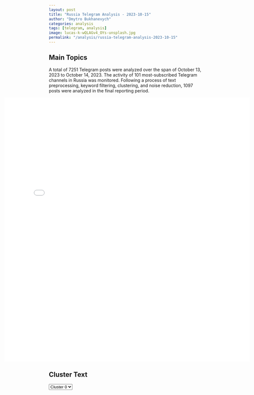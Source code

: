 ```yaml
---
layout: post
title: "Russia Telegram Analysis - 2023-10-15"
author: "Dmytro Bukhanevych"
categories: analysis
tags: [telegram, analysis]
image: lucas-k-wQLAGv4_OYs-unsplash.jpg
permalink: "/analysis/russia-telegram-analysis-2023-10-15"
---
```


<style>
    /* Adjusting iframe-container styles */
    .wide-iframe-container {
        width: calc(100% + 30vw);  /* Extending the width */
        margin-left: -15vw;       /* Negative margin to push to the left */
        overflow: hidden;         /* In case the iframe content spills over */
    }

    .wide-iframe-container iframe {
        width: 100%;  /* Making the iframe take the full width of its container */
        border: none; /* Removing any borders from the iframe */
    }

    /* Toggle mechanism */
    .hidden {
        display: none;
    }
    
    .show-content-target:checked + .show-content {
        display: block;
    }
</style>

<h2>Main Topics</h2>
<p>A total of 7251 Telegram posts were analyzed over the span of October 13, 2023 to October 14, 2023. The activity of 101 most-subscribed Telegram channels in Russia was monitored. Following a process of text preprocessing, keyword filtering, clustering, and noise reduction, 1097 posts were analyzed in the final reporting period.</p>
<!-- Embedding Main Plotly Visualization -->
<div class="wide-iframe-container">
    <iframe src="{{site.baseurl}}/visualizations/2023-10-15/fig_topics_time.html" height="850"></iframe>
</div>


<h2>Cluster Text</h2>

<!-- Dropdown to select a cluster -->
<select id="clusterSelector" onchange="displayClusterText()">
<option value="0">Cluster 0</option><option value="1">Cluster 1</option><option value="2">Cluster 2</option><option value="3">Cluster 3</option><option value="4">Cluster 4</option><option value="5">Cluster 5</option><option value="6">Cluster 6</option><option value="7">Cluster 7</option><option value="8">Cluster 8</option><option value="9">Cluster 9</option>
</select>

<!-- Display area for the selected cluster's text -->
<div id="clusterTextDisplay" class="hidden"></div>

<script type="text/javascript">
    var clusterDetails = {"0": "<b>Total Posts:</b> 40<br><b>Date:</b> 2023-10-14 13:26:15+03:00<br><b>Author:</b> ostashkonews<br><b>Link:</b> https://t.me/s/OstashkoNews/100503<br><b>Subscribers:</b> 362800<br><b>Text:</b> \ud83c\uddf7\ud83c\uddfa \u041a\u0440\u044b\u043c\u0441\u043a\u0438\u0439 \u043c\u043e\u0441\u0442 \u043f\u043e\u043b\u043d\u043e\u0441\u0442\u044c\u044e \u0432\u043e\u0441\u0441\u0442\u0430\u043d\u043e\u0432\u0438\u043b\u0438 \u0440\u0430\u043d\u044c\u0448\u0435 \u0441\u0440\u043e\u043a\u0430\u041a\u0430\u043a \u0441\u043e\u043e\u0431\u0449\u0438\u043b \u0432\u0438\u0446\u0435-\u043f\u0440\u0435\u043c\u044c\u0435\u0440 \u043f\u0440\u0430\u0432\u0438\u0442\u0435\u043b\u044c\u0441\u0442\u0432\u0430 \u0420\u0424 \u041c\u0430\u0440\u0430\u0442 \u0425\u0443\u0441\u043d\u0443\u043b\u043b\u0438\u043d, \u0434\u0432\u0438\u0436\u0435\u043d\u0438\u0435 \u0430\u0432\u0442\u043e\u043c\u043e\u0431\u0438\u043b\u0435\u0439 \u043e\u0442\u043a\u0440\u044b\u0442\u043e \u043f\u043e \u0432\u0441\u0435\u043c \u0447\u0435\u0442\u044b\u0440\u0435\u043c \u043f\u043e\u043b\u043e\u0441\u0430\u043c.\u0422\u0440\u0430\u0441\u0441\u0443 \u043e\u0442\u043a\u0440\u044b\u043b\u0438 \u0441 \u043e\u043f\u0435\u0440\u0435\u0436\u0435\u043d\u0438\u0435\u043c \u0441\u0440\u043e\u043a\u043e\u0432 \u043d\u0430 18 \u0434\u043d\u0435\u0439. \u0412\u043e\u0441\u0441\u0442\u0430\u043d\u043e\u0432\u0438\u0442\u0435\u043b\u044c\u043d\u044b\u0435 \u0440\u0430\u0431\u043e\u0442\u044b \u0432\u0435\u043b\u0438\u0441\u044c 59 \u0434\u043d\u0435\u0439.<br><b>Translation:</b> \ud83c\uddf7\ud83c\uddfa The Crimean Bridge was fully restored on schedule. According to Deputy Prime Minister of the Russian Federation Marat Khusnullin, car traffic is open to four lanes. The route was opened 18 days ahead of schedule. Restoration work lasted 59 days.", "1": "<b>Total Posts:</b> 316<br><b>Date:</b> 2023-10-14 23:46:00+03:00<br><b>Author:</b> swodki<br><b>Link:</b> https://t.me/s/swodki/311896<br><b>Subscribers:</b> 262000<br><b>Text:</b> \u2757\ufe0f\ud83c\uddf7\ud83c\uddfa\ud83c\uddfa\ud83c\udde6 \u0425\u0440\u043e\u043d\u0438\u043a\u0430 \u0441\u043f\u0435\u0446\u0438\u0430\u043b\u044c\u043d\u043e\u0439 \u0432\u043e\u0435\u043d\u043d\u043e\u0439 \u043e\u043f\u0435\u0440\u0430\u0446\u0438\u0438 \u0437\u0430 14 \u043e\u043a\u0442\u044f\u0431\u0440\u044f 2023 \u0433\u043e\u0434\u0430\u0412\u0434\u043e\u043b\u044c \u0432\u0441\u0435\u0439 \u043b\u0438\u043d\u0438\u0438 \u0441\u043e\u043f\u0440\u0438\u043a\u043e\u0441\u043d\u043e\u0432\u0435\u043d\u0438\u044f \u043f\u0440\u043e\u0434\u043e\u043b\u0436\u0430\u044e\u0442\u0441\u044f \u043e\u0436\u0435\u0441\u0442\u043e\u0447\u0435\u043d\u043d\u044b\u0435 \u0431\u043e\u0438. \u041d\u0430 \u041e\u0440\u0435\u0445\u043e\u0432\u0441\u043a\u043e\u043c \u0443\u0447\u0430\u0441\u0442\u043a\u0435 \u0440\u043e\u0441\u0441\u0438\u0439\u0441\u043a\u0438\u0435 \u0432\u043e\u0439\u0441\u043a\u0430 \u0430\u0442\u0430\u043a\u0443\u044e\u0442 \u043e\u043f\u043e\u0440\u043d\u044b\u0435 \u043f\u0443\u043d\u043a\u0442\u044b \u0412\u0421\u0423 \u043d\u0430 \u0440\u0443\u0431\u0435\u0436\u0435 \u0420\u0430\u0431\u043e\u0442\u0438\u043d\u043e \u2014 \u0412\u0435\u0440\u0431\u043e\u0432\u043e\u0435. \u0412 \u0441\u0432\u043e\u044e \u043e\u0447\u0435\u0440\u0435\u0434\u044c, \u043f\u0440\u043e\u0442\u0438\u0432\u043d\u0438\u043a \u0441\u043c\u043e\u0433 \u043f\u0440\u043e\u0434\u0432\u0438\u043d\u0443\u0442\u044c\u0441\u044f \u043a \u0441\u0435\u043b\u0443 \u041a\u043e\u043f\u0430\u043d\u0438, \u043e\u0434\u043d\u0430\u043a\u043e \u043f\u043e\u0441\u043b\u0435 \u0443\u0434\u0430\u0440\u043e\u0432 \u0430\u0440\u0442\u0438\u043b\u043b\u0435\u0440\u0438\u0438 \u043e\u0442\u0441\u0442\u0443\u043f\u0438\u043b\u0438 \u0432 \u043f\u043e\u0441\u0430\u0434\u043a\u0438 \u043a \u0441\u0435\u0432\u0435\u0440\u043e-\u0437\u0430\u043f\u0430\u0434\u0443.\u041d\u0430 \u0425\u0435\u0440\u0441\u043e\u043d\u0441\u043a\u043e\u043c \u043d\u0430\u043f\u0440\u0430\u0432\u043b\u0435\u043d\u0438\u0438 \u0443\u043a\u0440\u0430\u0438\u043d\u0441\u043a\u0438\u0435 \u0444\u043e\u0440\u043c\u0438\u0440\u043e\u0432\u0430\u043d\u0438\u044f \u043f\u0440\u043e\u0434\u043e\u043b\u0436\u0430\u044e\u0442 \u043d\u0430\u0440\u0430\u0449\u0438\u0432\u0430\u0442\u044c \u0430\u043a\u0442\u0438\u0432\u043d\u043e\u0441\u0442\u044c \u0432\u0434\u043e\u043b\u044c \u0431\u0435\u0440\u0435\u0433\u043e\u0432\u043e\u0439 \u043b\u0438\u043d\u0438\u0438 \u0414\u043d\u0435\u043f\u0440\u0430. \u041a\u043e\u043c\u0430\u043d\u0434\u043e\u0432\u0430\u043d\u0438\u0435 \u0412\u0421\u0423 \u0441\u043a\u043e\u043d\u0446\u0435\u043d\u0442\u0440\u0438\u0440\u043e\u0432\u0430\u043b\u043e \u0437\u043d\u0430\u0447\u0438\u0442\u0435\u043b\u044c\u043d\u044b\u0435 \u0441\u0438\u043b\u044b \u043d\u0430 \u0432\u0441\u0435\u043c \u043f\u0440\u043e\u0442\u044f\u0436\u0435\u043d\u0438\u0438 \u0440\u0435\u043a\u0438 \u0438 \u043f\u0435\u0440\u0435\u0431\u0440\u0430\u0441\u044b\u0432\u0430\u0435\u0442 \u0414\u0420\u0413 \u043d\u0430 \u043b\u043e\u0434\u043a\u0430\u0445 \u0434\u043b\u044f \u0432\u044b\u0441\u0430\u0434\u043a\u0438 \u0432 \u043e\u0441\u0442\u0440\u043e\u0432\u043d\u043e\u0439 \u0437\u043e\u043d\u0435. \u041e\u0434\u043d\u043e\u0432\u0440\u0435\u043c\u0435\u043d\u043d\u043e \u0441 \u044d\u0442\u0438\u043c \u0443\u0432\u0435\u043b\u0438\u0447\u0438\u043b\u043e\u0441\u044c \u043a\u043e\u043b\u0438\u0447\u0435\u0441\u0442\u0432\u043e \u043e\u0431\u0441\u0442\u0440\u0435\u043b\u043e\u0432 \u043f\u043e\u0437\u0438\u0446\u0438\u0439 \u0412\u0421 \u0420\u0424. \u0422\u0435\u043c \u0432\u0440\u0435\u043c\u0435\u043d\u0435\u043c \u043d\u0430 \u0414\u043e\u043d\u0435\u0446\u043a\u043e\u043c \u043d\u0430\u043f\u0440\u0430\u0432\u043b\u0435\u043d\u0438\u0438 \u0440\u043e\u0441\u0441\u0438\u0439\u0441\u043a\u0438\u0435 \u043f\u043e\u0434\u0440\u0430\u0437\u0434\u0435\u043b\u0435\u043d\u0438\u044f \u043f\u0440\u0438 \u043f\u043e\u0434\u0434\u0435\u0440\u0436\u043a\u0435 \u0430\u0440\u0442\u0438\u043b\u043b\u0435\u0440\u0438\u0438 \u0438 \u0430\u0432\u0438\u0430\u0446\u0438\u0438 \u043f\u0440\u043e\u0434\u043e\u043b\u0436\u0430\u044e\u0442 \u043e\u043f\u0435\u0440\u0430\u0446\u0438\u044e \u043f\u043e \u043e\u0445\u0432\u0430\u0442\u0443 \u0410\u0432\u0434\u0435\u0435\u0432\u0441\u043a\u043e\u0433\u043e \u0443\u043a\u0440\u0435\u043f\u0440\u0430\u0439\u043e\u043d\u0430. \u041f\u043e \u043d\u0435\u043a\u043e\u0442\u043e\u0440\u044b\u043c \u0434\u0430\u043d\u043d\u044b\u043c, \u043f\u043e\u0434 \u043e\u0433\u043d\u0435\u0432\u043e\u0439 \u043a\u043e\u043d\u0442\u0440\u043e\u043b\u044c \u0412\u0421 \u0420\u0424 \u043f\u0435\u0440\u0435\u0448\u043b\u0438 \u0432\u0441\u0435 \u043f\u0443\u0442\u0438 \u0441\u043d\u0430\u0431\u0436\u0435\u043d\u0438\u044f \u0433\u0440\u0443\u043f\u043f\u0438\u0440\u043e\u0432\u043a\u0438 \u0412\u0421\u0423 \u0432 \u0410\u0432\u0434\u0435\u0435\u0432\u043a\u0435. \u041f\u0440\u043e\u0442\u0438\u0432\u043d\u0438\u043a \u0432\u043d\u043e\u0432\u044c \u043f\u043e\u043f\u044b\u0442\u0430\u043b\u0441\u044f \u0430\u0442\u0430\u043a\u043e\u0432\u0430\u0442\u044c \u041a\u0440\u0430\u0441\u043d\u043e\u0434\u0430\u0440\u0441\u043a\u0438\u0439 \u043a\u0440\u0430\u0439: \u0440\u043e\u0441\u0441\u0438\u0439\u0441\u043a\u0438\u0435 \u0441\u0440\u0435\u0434\u0441\u0442\u0432\u0430 \u043f\u0440\u043e\u0442\u0438\u0432\u043e\u0432\u043e\u0437\u0434\u0443\u0448\u043d\u043e\u0439 \u043e\u0431\u043e\u0440\u043e\u043d\u044b \u043f\u0435\u0440\u0435\u0445\u0432\u0430\u0442\u0438\u043b\u0438 \u0448\u0435\u0441\u0442\u044c \u0443\u043a\u0440\u0430\u0438\u043d\u0441\u043a\u0438\u0445 \u0431\u0435\u0441\u043f\u0438\u043b\u043e\u0442\u043d\u0438\u043a\u043e\u0432 \u043d\u0430\u0434 \u0430\u043a\u0432\u0430\u0442\u043e\u0440\u0438\u0439 \u0427\u0435\u0440\u043d\u043e\u0433\u043e \u043c\u043e\u0440\u044f \u0432 \u0440\u0430\u0439\u043e\u043d\u0435 \u0433\u043e\u0440\u043e\u0434\u0430 \u0421\u043e\u0447\u0438. \u0411\u043b\u0430\u0433\u043e\u0434\u0430\u0440\u044f \u043f\u0440\u043e\u0444\u0435\u0441\u0441\u0438\u043e\u043d\u0430\u043b\u044c\u043d\u043e\u0439 \u0440\u0430\u0431\u043e\u0442\u0435 \u0437\u0435\u043d\u0438\u0442\u0447\u0438\u043a\u043e\u0432 \u0436\u0435\u0440\u0442\u0432 \u0438 \u0440\u0430\u0437\u0440\u0443\u0448\u0435\u043d\u0438\u0439 \u0443\u0434\u0430\u043b\u043e\u0441\u044c \u0438\u0437\u0431\u0435\u0436\u0430\u0442\u044c.\u041f\u043e\u0434\u0440\u043e\u0431\u043d\u0435\u0435 \u0447\u0438\u0442\u0430\u0439\u0442\u0435 \u043d\u0430 \u043d\u0430\u0448\u0435\u043c \u0441\u0430\u0439\u0442\u0435\"\u0420\u044b\u0431\u0430\u0440\u044c\"<br><b>Translation:</b> \u2757\ufe0f\ud83c\uddf7\ud83c\uddfa\ud83c\uddfa\ud83c\udde6 Chronicle of a special military operation October 14, 2023 Fierce fighting continues along the contact line. In the Orekhovsky sector, Russian troops attack strongholds of the Ukrainian Armed Forces at the Rabotino-Verbovoye line. In turn, the enemy was able to advance to the village of Kopani, artillery strikes retreated to the north-west. In the Kherson direction, Ukrainian formations continue to increase activity along the Dnieper coastline. The command of the Ukrainian Armed Forces has concentrated significant forces along the river and is transferring DRG boats to land in the island zone. At the same time, the number of attacks on positions of the Russian Armed Forces increased. Meanwhile, in the Donetsk direction, Russian units supporting aviation artillery continue the operation to cover the Avdeevsky fortified area. According to some reports, the fire control of the Russian Armed Forces crossed the supply routes of the Avdeevka Armed Forces group. The enemy tried to attack the Krasnodar region: Russian air defense systems intercepted six Ukrainian drones in the Black Sea waters near the city of Sochi. Thanks to the professional work of the anti-aircraft gunners, casualties of destruction were avoided. Read more on the \u201cRybar\u201d website", "2": "<b>Total Posts:</b> 40<br><b>Date:</b> 2023-10-14 19:41:10+03:00<br><b>Author:</b> ostashkonews<br><b>Link:</b> https://t.me/s/OstashkoNews/100554<br><b>Subscribers:</b> 362800<br><b>Text:</b> \ud83c\uddee\ud83c\uddf1 \u0418\u0437\u0440\u0430\u0438\u043b\u044c\u0441\u043a\u0430\u044f \u0430\u0440\u043c\u0438\u044f \u0441\u043e\u043e\u0431\u0449\u0438\u043b\u0430, \u0447\u0442\u043e \u0430\u0442\u0430\u043a\u0438 \u0431\u0443\u0434\u0443\u0442 \u0441 \u00ab\u0432\u043e\u0437\u0434\u0443\u0445\u0430, \u043c\u043e\u0440\u044f \u0438 \u0441\u0443\u0448\u0438\u00bb\u0418\u0437\u0440\u0430\u0438\u043b\u044c \u0437\u0430\u044f\u0432\u0438\u043b \u043e \u0433\u043e\u0442\u043e\u0432\u043d\u043e\u0441\u0442\u0438 \u043a \u043d\u0430\u0441\u0442\u0443\u043f\u043b\u0435\u043d\u0438\u044e \u043d\u0430 \u0441\u0435\u043a\u0442\u043e\u0440 \u0413\u0430\u0437\u0430. \u041e\u0431 \u044d\u0442\u043e\u043c \u0441\u043e\u043e\u0431\u0449\u0430\u0435\u0442 The Times Of Israel.\ud83d\udcdd \u00ab\u0411\u0430\u0442\u0430\u043b\u044c\u043e\u043d\u044b \u0438 \u0441\u043e\u043b\u0434\u0430\u0442\u044b \u0426\u0410\u0425\u0410\u041b\u0430 \u0440\u0430\u0437\u0432\u0435\u0440\u043d\u0443\u0442\u044b \u043f\u043e \u0432\u0441\u0435\u0439 \u0441\u0442\u0440\u0430\u043d\u0435 \u0438 \u0433\u043e\u0442\u043e\u0432\u044b \u043a \u0441\u043b\u0435\u0434\u0443\u044e\u0449\u0438\u043c \u044d\u0442\u0430\u043f\u0430\u043c \u0432\u043e\u0439\u043d\u044b \u0441 \u0443\u043f\u043e\u0440\u043e\u043c \u043d\u0430 \u0437\u043d\u0430\u0447\u0438\u0442\u0435\u043b\u044c\u043d\u0443\u044e \u043d\u0430\u0437\u0435\u043c\u043d\u0443\u044e \u043e\u043f\u0435\u0440\u0430\u0446\u0438\u044e\u00bb, \u2014 \u0437\u0430\u044f\u0432\u0438\u043b\u0438 \u0432\u043e\u0435\u043d\u043d\u044b\u0435. \u0417\u0430\u0432\u0435\u0440\u0448\u0430\u0435\u0442\u0441\u044f \u043d\u0430\u0431\u043e\u0440 \u0441\u043e\u0442\u0435\u043d \u0442\u044b\u0441\u044f\u0447 \u0440\u0435\u0437\u0435\u0440\u0432\u0438\u0441\u0442\u043e\u0432. \u0426\u0410\u0425\u0410\u041b \u0441\u043e\u043e\u0431\u0449\u0438\u043b, \u0447\u0442\u043e \u043e\u043d\u0438 \u0433\u043e\u0442\u043e\u0432\u044b \u00ab\u0440\u0430\u0441\u0448\u0438\u0440\u0438\u0442\u044c \u043d\u0430\u0441\u0442\u0443\u043f\u043b\u0435\u043d\u0438\u0435\u00bb, \u0440\u0435\u0430\u043b\u0438\u0437\u0443\u044f \u00ab\u0448\u0438\u0440\u043e\u043a\u0438\u0439 \u0441\u043f\u0435\u043a\u0442\u0440 \u043d\u0430\u0441\u0442\u0443\u043f\u0430\u0442\u0435\u043b\u044c\u043d\u044b\u0445 \u043e\u043f\u0435\u0440\u0430\u0442\u0438\u0432\u043d\u044b\u0445 \u043f\u043b\u0430\u043d\u043e\u0432\u00bb.<br><b>Translation:</b> \ud83c\uddee\ud83c\uddf1 The Israeli army reported attacks by \u201cair, sea, land\u201d Israel declared its readiness to attack the Gaza Strip. Reported by The Times Of Israel.\ud83d\udcdd \u201cBattalions of IDF soldiers have been deployed to the country ready for the next stages of the war, focusing on significant ground operations,\u201d the military said. The recruitment of hundreds of thousands of reservists is being completed. The IDF said it was prepared to \"expand the offensive\" by implementing a \"wide range of offensive operational plans.\"", "3": "<b>Total Posts:</b> 28<br><b>Date:</b> 2023-10-14 09:06:36+03:00<br><b>Author:</b> ivan_utenkov13<br><b>Link:</b> https://t.me/s/ivan_utenkov13/42300<br><b>Subscribers:</b> 316200<br><b>Text:</b> \u26a1\u0423\u0431\u0438\u0442 \u0433\u043b\u0430\u0432\u0430 \u0432\u043e\u0437\u0434\u0443\u0448\u043d\u043e\u0439 \u0441\u0438\u0441\u0442\u0435\u043c\u044b \u0425\u0410\u041c\u0410\u0421 \u0438 \u043a\u043e\u043e\u0440\u0434\u0438\u043d\u0430\u0442\u043e\u0440 \u0431\u043e\u0435\u0432\u0438\u043a\u043e\u0432 \u043f\u0440\u0438 \u043d\u0430\u043f\u0430\u0434\u0435\u043d\u0438\u0438 \u043d\u0430 \u0444\u0435\u0441\u0442\u0438\u0432\u0430\u043b\u044c Nature Party \u0432 \u0418\u0437\u0440\u0430\u0438\u043b\u0435 \u0410\u0431\u0443 \u041c\u0435\u0440\u0430\u0434\u0430.  \u041e\u0431 \u044d\u0442\u043e\u043c \u0441\u043e\u043e\u0431\u0449\u0430\u0435\u0442 \u0430\u0440\u043c\u0438\u044f \u0418\u0437\u0440\u0430\u0438\u043b\u044f.\u0418\u0441\u0442\u0440\u0435\u0431\u0438\u0442\u0435\u043b\u0438 \u0426\u0410\u0425\u0410\u041b \u0441\u043e\u0432\u0435\u0440\u0448\u0438\u043b\u0438 \u0443\u0434\u0430\u0440\u044b \u043f\u043e \u043c\u043d\u043e\u0436\u0435\u0441\u0442\u0432\u0443 \u0446\u0435\u043b\u0435\u0439 \u0432 \u0441\u0435\u043a\u0442\u043e\u0440\u0435 \u0413\u0430\u0437\u0430. \u041f\u043e \u0434\u0430\u043d\u043d\u044b\u043c \u0418\u0437\u0440\u0430\u0438\u043b\u044f, \u043a\u0440\u043e\u043c\u0435 \u041c\u0435\u0440\u0430\u0434\u0430, \u043b\u0438\u043a\u0432\u0438\u0434\u0438\u0440\u043e\u0432\u0430\u043d\u044b \u0434\u0435\u0441\u044f\u0442\u043a\u0438 \u0431\u043e\u0435\u0432\u0438\u043a\u043e\u0432-\u0442\u0435\u0440\u0440\u043e\u0440\u0438\u0441\u0442\u043e\u0432 \u044d\u043b\u0438\u0442\u043d\u043e\u0433\u043e \u043f\u043e\u0434\u0440\u0430\u0437\u0434\u0435\u043b\u0435\u043d\u0438\u044f \u00ab\u041d\u0443\u0445\u0431\u0430\u00bb.<br><b>Translation:</b> \u26a1The head of the Hamas air system, the coordinator of the militants in the attack on the Nature Party festival in Israel, Abu Merada, was killed. The Israeli army reported that IDF fighters carried out strikes on multiple targets in the Gaza Strip. According to Israel, Merada, dozens of terrorist fighters from the elite Nukhba unit have been eliminated.", "4": "<b>Total Posts:</b> 179<br><b>Date:</b> 2023-10-14 17:14:36+03:00<br><b>Author:</b> rvvoenkor<br><b>Link:</b> https://t.me/s/RVvoenkor/54905<br><b>Subscribers:</b> 1370000<br><b>Text:</b> \u203c\ufe0f\ud83c\uddfa\ud83c\udde6\ud83c\udff4\u200d\u2620\ufe0f\u00ab\u041d\u0438\u043a\u0430\u043a\u043e\u0433\u043e \u041a\u0440\u044b\u043c\u0430 \u0438 \u0433\u0440\u0430\u043d\u0438\u0446 91-\u0433\u043e \u043d\u0435 \u0431\u0443\u0434\u0435\u0442, \u0442\u043e\u043b\u044c\u043a\u043e \u043e\u0431\u043e\u0440\u043e\u043d\u0430, \u043a\u0440\u043e\u0432\u044c, \u043f\u043e\u0442 \u0438 \u0441\u043b\u0451\u0437\u044b\u00bb: \u0410\u0440\u0435\u0441\u0442\u043e\u0432\u0438\u0447 \u043f\u0440\u0438\u0437\u0432\u0430\u043b \u0441\u043c\u0435\u043d\u0438\u0442\u044c \u0417\u0435\u043b\u0435\u043d\u0441\u043a\u043e\u0433\u043e, \u043e\u0431\u0432\u0438\u043d\u0438\u0432 \u0435\u0433\u043e \u0432 \u0441\u0442\u0440\u0430\u0442\u0435\u0433\u0438\u0447\u0435\u0441\u043a\u0438\u0445 \u043f\u0440\u043e\u0441\u0447\u0451\u0442\u0430\u0445\u0421\u0435\u0439\u0447\u0430\u0441 \u0441\u0438\u0442\u0443\u0430\u0446\u0438\u044f \u043f\u043e \u0432\u043e\u0439\u043d\u0435 \u0437\u0430\u0448\u043b\u0430 \u0432 \u0442\u0443\u043f\u0438\u043a, \u043d\u043e \u0435\u0441\u043b\u0438 \u0440\u043e\u0441\u0441\u0438\u0439\u0441\u043a\u0430\u044f \u0432\u043b\u0430\u0441\u0442\u044c \u0443\u0436\u0435 \u043f\u0440\u0438\u043d\u0438\u043c\u0430\u0435\u0442 \u00ab\u0430\u0434\u0435\u043a\u0432\u0430\u0442\u043d\u044b\u0435 \u0442\u0435\u043a\u0443\u0449\u0435\u0439 \u043e\u0431\u0441\u0442\u0430\u043d\u043e\u0432\u043a\u0435 \u0440\u0435\u0448\u0435\u043d\u0438\u044f\u00bb, \u0442\u043e \u0443\u043a\u0440\u0430\u0438\u043d\u0441\u043a\u043e\u0435  \u0440\u0443\u043a\u043e\u0432\u043e\u0434\u0441\u0442\u0432\u043e - \u00ab\u043a\u043e\u0440\u0440\u0443\u043f\u0446\u0438\u043e\u043d\u043d\u044b\u0435 \u0438 \u043d\u0435\u0430\u0434\u0435\u043a\u0432\u0430\u0442\u043d\u044b\u0435\u00bb, \u0437\u0430\u044f\u0432\u0438\u043b \u044d\u043a\u0441-\u0441\u043e\u0432\u0435\u0442\u043d\u0438\u043a \u0430\u0434\u043c\u0438\u043d\u0438\u0441\u0442\u0440\u0430\u0446\u0438\u0438 \u043f\u0440\u0435\u0437\u0438\u0434\u0435\u043d\u0442\u0430 \u0423\u043a\u0440\u0430\u0438\u043d\u044b. t.me/RVvoenkor<br><b>Translation:</b> \u203c\ufe0f\ud83c\uddfa\ud83c\udde6\ud83c\udff4\u200d\u2620\ufe0f\u201cThere will be no Crimea borders in 91, defense, blood, sweat, tears\u201d: Arestovich called for replacing Zelensky, accusing strategic miscalculations. Now the war situation has reached a dead end, the Russian government is making \u201cdecisions adequate to the current situation,\u201d the Ukrainian leadership - \u201c corruption is inadequate,\u201d said the ex-adviser to the presidential administration of Ukraine. t.me/RVvoenkor", "5": "<b>Total Posts:</b> 23<br><b>Date:</b> 2023-10-14 07:58:07+03:00<br><b>Author:</b> ostashkonews<br><b>Link:</b> https://t.me/s/OstashkoNews/100461<br><b>Subscribers:</b> 362800<br><b>Text:</b> \u26a1\ufe0f\u041c\u0438\u043d\u043e\u0431\u043e\u0440\u043e\u043d\u044b \u0420\u0424: \u041f\u0412\u041e \u0443\u043d\u0438\u0447\u0442\u043e\u0436\u0438\u043b\u0438 \u0434\u0432\u0430 \u0443\u043a\u0440\u0430\u0438\u043d\u0441\u043a\u0438\u0445 \u0431\u0435\u0441\u043f\u0438\u043b\u043e\u0442\u043d\u0438\u043a\u0430 \u043d\u0430\u0434 \u0430\u043a\u0432\u0430\u0442\u043e\u0440\u0438\u0435\u0439 \u0427\u0435\u0440\u043d\u043e\u0433\u043e \u043c\u043e\u0440\u044f\u0412\u0440\u0430\u0436\u0435\u0441\u043a\u0438\u0435 \u0411\u041f\u041b\u0410 \u0434\u0432\u0438\u0433\u0430\u043b\u0438\u0441\u044c \u0432\u0431\u043b\u0438\u0437\u0438 \u043f\u043e\u0431\u0435\u0440\u0435\u0436\u044c\u044f \u041a\u0440\u0430\u0441\u043d\u043e\u0434\u0430\u0440\u0441\u043a\u043e\u0433\u043e \u043a\u0440\u0430\u044f<br><b>Translation:</b> \u26a1\ufe0fMinistry of Defense of the Russian Federation: Air defense destroyed two Ukrainian drones in the Black Sea.Enemy UAVs moved near the coast of the Krasnodar Territory", "6": "<b>Total Posts:</b> 51<br><b>Date:</b> 2023-10-14 09:39:00+03:00<br><b>Author:</b> rt_russian<br><b>Link:</b> https://t.me/s/rt_russian/175810<br><b>Subscribers:</b> 793500<br><b>Text:</b> \u0413\u043b\u0430\u0432\u043d\u043e\u0435 \u043a \u0443\u0442\u0440\u0443 \u043e \u043f\u0430\u043b\u0435\u0441\u0442\u0438\u043d\u043e-\u0438\u0437\u0440\u0430\u0438\u043b\u044c\u0441\u043a\u043e\u043c \u043a\u043e\u043d\u0444\u043b\u0438\u043a\u0442\u0435: \u2014 \u0447\u0438\u0441\u043b\u043e \u043f\u043e\u0433\u0438\u0431\u0448\u0438\u0445 \u0432 \u0441\u0435\u043a\u0442\u043e\u0440\u0435 \u0413\u0430\u0437\u0430 \u043f\u0440\u0435\u0432\u044b\u0441\u0438\u043b\u043e 1,9 \u0442\u044b\u0441., \u0440\u0430\u043d\u0435\u043d\u044b 7,6 \u0442\u044b\u0441. \u0447\u0435\u043b\u043e\u0432\u0435\u043a, \u043f\u0435\u0440\u0435\u0434\u0430\u044e\u0442 \u0421\u041c\u0418 \u0441\u043e \u0441\u0441\u044b\u043b\u043a\u043e\u0439 \u043d\u0430 \u041c\u0438\u043d\u0437\u0434\u0440\u0430\u0432 \u041f\u0430\u043b\u0435\u0441\u0442\u0438\u043d\u044b; \u2014 \u043f\u043e \u0434\u0430\u043d\u043d\u044b\u043c \u0430\u0440\u043c\u0438\u0438 \u0418\u0437\u0440\u0430\u0438\u043b\u044f, \u0425\u0410\u041c\u0410\u0421 \u0443\u0434\u0435\u0440\u0436\u0438\u0432\u0430\u0435\u0442 \u0431\u043e\u043b\u0435\u0435 120 \u0433\u0440\u0430\u0436\u0434\u0430\u043d\u0441\u043a\u0438\u0445 \u0432 \u043a\u0430\u0447\u0435\u0441\u0442\u0432\u0435 \u0437\u0430\u043b\u043e\u0436\u043d\u0438\u043a\u043e\u0432; \u2014 \u0418\u0437\u0440\u0430\u0438\u043b\u044c \u043d\u0430\u043d\u0451\u0441 \u0443\u0434\u0430\u0440 \u0432\u043e \u0432\u0440\u0435\u043c\u044f \u044d\u0432\u0430\u043a\u0443\u0430\u0446\u0438\u0438 \u0431\u0435\u0436\u0435\u043d\u0446\u0435\u0432 \u0438\u0437 \u0441\u0435\u0432\u0435\u0440\u043d\u043e\u0439 \u0447\u0430\u0441\u0442\u0438 \u0430\u043d\u043a\u043b\u0430\u0432\u0430 \u043d\u0430 \u044e\u0433, \u043f\u043e\u0433\u0438\u0431\u043b\u0438 70 \u0447\u0435\u043b\u043e\u0432\u0435\u043a, \u0432 \u043e\u0441\u043d\u043e\u0432\u043d\u043e\u043c \u0436\u0435\u043d\u0449\u0438\u043d\u044b \u0438 \u0434\u0435\u0442\u0438, \u0443\u0442\u0432\u0435\u0440\u0436\u0434\u0430\u0435\u0442 NBC; \u2014 \u043d\u0430\u0437\u0435\u043c\u043d\u044b\u0435 \u0434\u0435\u0439\u0441\u0442\u0432\u0438\u044f \u0426\u0410\u0425\u0410\u041b \u0432 \u0441\u0435\u043a\u0442\u043e\u0440\u0435 \u0413\u0430\u0437\u0430 \u043e\u0441\u043b\u043e\u0436\u043d\u044f\u0435\u0442 \u043e\u0431\u0448\u0438\u0440\u043d\u0430\u044f \u0441\u0435\u0442\u044c \u043f\u043e\u0434\u0437\u0435\u043c\u043d\u044b\u0445 \u0442\u043e\u043d\u043d\u0435\u043b\u0435\u0439 \u0425\u0410\u041c\u0410\u0421, \u0433\u0434\u0435 \u043c\u043e\u0433\u0443\u0442 \u0443\u0434\u0435\u0440\u0436\u0438\u0432\u0430\u0442\u044c \u0438\u0437\u0440\u0430\u0438\u043b\u044c\u0441\u043a\u0438\u0445 \u0437\u0430\u043b\u043e\u0436\u043d\u0438\u043a\u043e\u0432, \u043f\u0438\u0448\u0435\u0442 Bloomberg; \u2014 \u0438\u0441\u0442\u043e\u0447\u043d\u0438\u043a\u0438 \u0430\u0433\u0435\u043d\u0442\u0441\u0442\u0432\u0430 \u043f\u043e\u0434\u0447\u0451\u0440\u043a\u0438\u0432\u0430\u044e\u0442: \u0430\u0434\u043c\u0438\u043d\u0438\u0441\u0442\u0440\u0430\u0446\u0438\u044f \u0411\u0430\u0439\u0434\u0435\u043d\u0430 \u043e\u043f\u0430\u0441\u0430\u0435\u0442\u0441\u044f, \u0447\u0442\u043e \u0438\u0437\u0440\u0430\u0438\u043b\u044c\u0441\u043a\u043e\u0435 \u043f\u0440\u0430\u0432\u0438\u0442\u0435\u043b\u044c\u0441\u0442\u0432\u043e \u00ab\u043d\u0435 \u0433\u043e\u0442\u043e\u0432\u043e \u043a \u043f\u043e\u0441\u043b\u0435\u0434\u0441\u0442\u0432\u0438\u044f\u043c \u0432\u0442\u043e\u0440\u0436\u0435\u043d\u0438\u044f\u00bb \u0438 \u0443 \u043d\u0435\u0433\u043e \u043d\u0435\u0442 \u043f\u043b\u0430\u043d\u0430, \u0447\u0442\u043e \u0431\u0443\u0434\u0435\u0442 \u0441 \u0441\u0435\u043a\u0442\u043e\u0440\u043e\u043c \u0413\u0430\u0437\u0430; \u2014 \u043f\u043e\u043b\u0438\u0442\u0438\u0447\u0435\u0441\u043a\u043e\u0435 \u0440\u0443\u043a\u043e\u0432\u043e\u0434\u0441\u0442\u0432\u043e \u0425\u0410\u041c\u0410\u0421 \u043d\u0435 \u0437\u043d\u0430\u043b\u043e \u043e \u0441\u0440\u043e\u043a\u0430\u0445 \u043f\u043b\u0430\u043d\u0438\u0440\u0443\u0435\u043c\u043e\u0439 \u0430\u0442\u0430\u043a\u0438 \u043d\u0430 \u0418\u0437\u0440\u0430\u0438\u043b\u044c, \u0437\u0430\u044f\u0432\u0438\u043b New Yorker \u0447\u043b\u0435\u043d \u043f\u043e\u043b\u0438\u0442\u0431\u044e\u0440\u043e; \u2014 \u0438\u0437\u0440\u0430\u0438\u043b\u044c\u0441\u043a\u0438\u0435 \u0438\u0441\u0442\u0440\u0435\u0431\u0438\u0442\u0435\u043b\u0438 \u043f\u0440\u043e\u0434\u043e\u043b\u0436\u0430\u044e\u0442 \u043d\u0430\u043d\u043e\u0441\u0438\u0442\u044c \u0443\u0434\u0430\u0440\u044b \u043f\u043e \u0441\u0435\u043a\u0442\u043e\u0440\u0443 \u0413\u0430\u0437\u0430. \u041f\u043e \u0434\u0430\u043d\u043d\u044b\u043c \u0430\u0440\u043c\u0438\u0438, \u043b\u0438\u043a\u0432\u0438\u0434\u0438\u0440\u043e\u0432\u0430\u043d\u044b \u0431\u043e\u0439\u0446\u044b \u044d\u043b\u0438\u0442\u043d\u043e\u0433\u043e \u043f\u043e\u0434\u0440\u0430\u0437\u0434\u0435\u043b\u0435\u043d\u0438\u044f \u0425\u0410\u041c\u0410\u0421 \u00ab\u041d\u0443\u0445\u0431\u0430\u00bb \u0438 \u0433\u043b\u0430\u0432\u0430 \u0432\u043e\u0437\u0434\u0443\u0448\u043d\u043e\u0439 \u0441\u0438\u0441\u0442\u0435\u043c\u044b \u0425\u0410\u041c\u0410\u0421 \u0432 \u0430\u043d\u043a\u043b\u0430\u0432\u0435, \u043a\u043e\u0442\u043e\u0440\u044b\u0439 \u0431\u044b\u043b \u043e\u0434\u043d\u0438\u043c \u0438\u0437 \u0440\u0443\u043a\u043e\u0432\u043e\u0434\u0438\u0442\u0435\u043b\u0435\u0439 \u0430\u0442\u0430\u043a\u0438 \u043d\u0430 \u0418\u0437\u0440\u0430\u0438\u043b\u044c 7 \u043e\u043a\u0442\u044f\u0431\u0440\u044f;\u2014 \u043d\u043e\u0447\u044c\u044e \u0430\u0440\u043c\u0438\u044f \u0418\u0437\u0440\u0430\u0438\u043b\u044f \u0430\u0442\u0430\u043a\u043e\u0432\u0430\u043b\u0430 \u043f\u043e\u0437\u0438\u0446\u0438\u0438 \u00ab\u0425\u0435\u0437\u0431\u043e\u043b\u043b\u044b\u00bb \u043d\u0430 \u044e\u0433\u0435 \u041b\u0438\u0432\u0430\u043d\u0430 \u00ab\u0432 \u043e\u0442\u0432\u0435\u0442 \u043d\u0430 \u043f\u0440\u043e\u043d\u0438\u043a\u043d\u043e\u0432\u0435\u043d\u0438\u0435 \u043d\u0435\u043e\u043f\u043e\u0437\u043d\u0430\u043d\u043d\u044b\u0445 \u0432\u043e\u0437\u0434\u0443\u0448\u043d\u044b\u0445 \u043e\u0431\u044a\u0435\u043a\u0442\u043e\u0432 \u0432 \u0418\u0437\u0440\u0430\u0438\u043b\u044c \u0438 \u043e\u0431\u0441\u0442\u0440\u0435\u043b \u0411\u041f\u041b\u0410 \u0426\u0410\u0425\u0410\u041b\u00bb. \u041d\u0430 \u0432\u0438\u0434\u0435\u043e \u2014 \u043d\u043e\u0447\u043d\u044b\u0435 \u0448\u0438\u0440\u043e\u043a\u043e\u043c\u0430\u0441\u0448\u0442\u0430\u0431\u043d\u044b\u0435 \u0443\u0434\u0430\u0440\u044b \u0430\u0440\u043c\u0438\u0438 \u0418\u0437\u0440\u0430\u0438\u043b\u044f \u0432 \u0441\u0435\u043a\u0442\u043e\u0440\u0435 \u0413\u0430\u0437\u0430.\ud83d\udfe9 RT \u043d\u0430 \u0440\u0443\u0441\u0441\u043a\u043e\u043c<br><b>Translation:</b> The main news of the Palestinian-Israeli conflict: - the death toll in the Gaza Strip exceeded 1.9 thousand, 7.6 thousand people were injured, the media reported citing the Palestinian Ministry of Health; - According to the Israeli army, Hamas is holding 120 civilians as hostages; \u2014 Israel struck during the evacuation of refugees from the northern part of the enclave to the south, killing 70 people, mostly women and children, NBC claims; \u2014 IDF ground operations in the Gaza Strip are complicated by an extensive network of underground Hamas tunnels to hold Israeli hostages, writes Bloomberg; \u2014 agency sources emphasize: the Biden administration fears that the Israeli government is \u201cnot prepared for the consequences of the invasion\u201d of the plan, the Gaza Strip; \u2014 Hamas's political leadership knew the timing of the planned attack on Israel, a Politburo member told the New Yorker; \u2014 Israeli fighter jets continue to strike the Gaza Strip. According to the army, fighters of the elite Hamas unit \"Nukhba\" were eliminated, the head of the air system of the Hamas enclave, the leaders of the attack on Israel on October 7; - at night, the Israeli army attacked Hezbollah positions in southern Lebanon \"in response to the penetration of unidentified Israeli air targets by shelling of IDF UAVs.\" The video shows large-scale night strikes by the Israeli army in the Gaza Strip.\ud83d\udfe9 RT Russian", "7": "<b>Total Posts:</b> 46<br><b>Date:</b> 2023-10-14 09:35:56+03:00<br><b>Author:</b> petrovtel<br><b>Link:</b> https://t.me/s/petrovtel/45113<br><b>Subscribers:</b> 460800<br><b>Text:</b> \u0418\u0437\u0440\u0430\u0438\u043b\u044c \u043f\u0440\u043e\u0442\u0438\u0432 \u0425\u0410\u041c\u0410\u0421, \u0433\u043b\u0430\u0432\u043d\u043e\u0435 \u043a \u044d\u0442\u043e\u043c\u0443 \u0447\u0430\u0441\u0443:\u2014 \u041f\u043e\u043c\u043e\u0449\u044c \u0418\u0437\u0440\u0430\u0438\u043b\u044e \u043d\u0435 \u043f\u043e\u0434\u043e\u0440\u0432\u0435\u0442 \u043f\u043e\u0434\u0434\u0435\u0440\u0436\u043a\u0443 \u041a\u0438\u0435\u0432\u0430 \u0441\u043e \u0441\u0442\u043e\u0440\u043e\u043d\u044b \u041d\u0410\u0422\u041e, \u0441\u043e\u043e\u0431\u0449\u0438\u043b \u0433\u0435\u043d\u0441\u0435\u043a \u0430\u043b\u044c\u044f\u043d\u0441\u0430 \u0419\u0435\u043d\u0441 \u0421\u0442\u043e\u043b\u0442\u0435\u043d\u0431\u0435\u0440\u0433 \u0432 \u0438\u043d\u0442\u0435\u0440\u0432\u044c\u044e Deutsche Welle;\u2014 \u041c\u0418\u0414 \u0420\u043e\u0441\u0441\u0438\u0438 \u043f\u0440\u043e\u0440\u0430\u0431\u0430\u0442\u044b\u0432\u0430\u0435\u0442 \u0432\u043e\u0437\u043c\u043e\u0436\u043d\u043e\u0441\u0442\u0438 \u044d\u0432\u0430\u043a\u0443\u0430\u0446\u0438\u0438 \u0440\u043e\u0441\u0441\u0438\u0439\u0441\u043a\u0438\u0445 \u0433\u0440\u0430\u0436\u0434\u0430\u043d \u0438\u0437 \u0437\u043e\u043d\u044b \u043f\u0430\u043b\u0435\u0441\u0442\u0438\u043d\u043e-\u0438\u0437\u0440\u0430\u0438\u043b\u044c\u0441\u043a\u043e\u0433\u043e \u043a\u043e\u043d\u0444\u043b\u0438\u043a\u0442\u0430;\u2014 \u0420\u043e\u0441\u0441\u0438\u044f \u043f\u0440\u043e\u0434\u043e\u043b\u0436\u0438\u0442 \u043a\u043e\u043d\u0442\u0430\u043a\u0442\u044b \u0441 \u0425\u0410\u041c\u0410\u0421, \u043f\u0440\u0435\u0436\u0434\u0435 \u0432\u0441\u0435\u0433\u043e \u0441 \u0446\u0435\u043b\u044c\u044e \u043e\u0441\u0432\u043e\u0431\u043e\u0436\u0434\u0435\u043d\u0438\u044f \u0437\u0430\u043b\u043e\u0436\u043d\u0438\u043a\u043e\u0432, \u0437\u0430\u044f\u0432\u0438\u043b \u0437\u0430\u043c\u0433\u043b\u0430\u0432\u044b \u041c\u0418\u0414 \u0420\u0424 \u0411\u043e\u0433\u0434\u0430\u043d\u043e\u0432;\u2014 \u0416\u043e\u0437\u0435\u043f \u0411\u043e\u0440\u0440\u0435\u043b\u044c \u043d\u0430\u0437\u0432\u0430\u043b \u043d\u0435\u0440\u0435\u0430\u043b\u0438\u0441\u0442\u0438\u0447\u043d\u043e\u0439 \u044d\u0432\u0430\u043a\u0443\u0430\u0446\u0438\u044e 1 \u043c\u043b\u043d \u0436\u0438\u0442\u0435\u043b\u0435\u0439 \u0441\u0435\u043a\u0442\u043e\u0440\u0430 \u0413\u0430\u0437\u0430 \u0437\u0430 \u0441\u0443\u0442\u043a\u0438 \u0432 \u0441\u043e\u043e\u0442\u0432\u0435\u0442\u0441\u0442\u0432\u0438\u0438 \u0441 \u043f\u0440\u0435\u0434\u0443\u043f\u0440\u0435\u0436\u0434\u0435\u043d\u0438\u0435\u043c \u0418\u0437\u0440\u0430\u0438\u043b\u044f;\u2014 \u0421\u0428\u0410 \u043f\u043e\u043f\u0440\u043e\u0441\u0438\u043b\u0438 \u0418\u0437\u0440\u0430\u0438\u043b\u044c \u043e\u0442\u043b\u043e\u0436\u0438\u0442\u044c \u043d\u0430\u0447\u0430\u043b\u043e \u043d\u0430\u0437\u0435\u043c\u043d\u043e\u0439 \u043e\u043f\u0435\u0440\u0430\u0446\u0438\u0438 \u0432 \u0413\u0430\u0437\u0435 \u0434\u043e \u0441\u043e\u0437\u0434\u0430\u043d\u0438\u044f \u0431\u0435\u0437\u043e\u043f\u0430\u0441\u043d\u043e\u0433\u043e \u043a\u043e\u0440\u0438\u0434\u043e\u0440\u0430 \u0434\u043b\u044f \u0432\u044b\u0432\u043e\u0434\u0430 \u043c\u0438\u0440\u043d\u044b\u0445 \u0436\u0438\u0442\u0435\u043b\u0435\u0439;\u2014 \u041c\u0438\u043d\u0437\u0434\u0440\u0430\u0432 \u0441\u0435\u043a\u0442\u043e\u0440\u0430 \u0413\u0430\u0437\u0430 \u0441\u043e\u043e\u0431\u0449\u0438\u043b, \u0447\u0442\u043e \u044d\u0432\u0430\u043a\u0443\u0438\u0440\u0443\u0435\u0442 \u0434\u0435\u0442\u0441\u043a\u0443\u044e \u0431\u043e\u043b\u044c\u043d\u0438\u0446\u0443 \u043d\u0430 \u0432\u043e\u0441\u0442\u043e\u043a\u0435 \u0430\u043d\u043a\u043b\u0430\u0432\u0430 \u043f\u043e\u0441\u043b\u0435 \u043e\u0431\u0441\u0442\u0440\u0435\u043b\u0430 \u0441\u043d\u0430\u0440\u044f\u0434\u0430\u043c\u0438 \u0441 \u0431\u0435\u043b\u044b\u043c \u0444\u043e\u0441\u0444\u043e\u0440\u043e\u043c;\u2014 \u0421\u0430\u043c\u0430 \u0430\u0440\u043c\u0438\u044f \u0418\u0437\u0440\u0430\u0438\u043b\u044f \u043e\u0442\u0440\u0438\u0446\u0430\u0435\u0442 \u043f\u0440\u0438\u043c\u0435\u043d\u0435\u043d\u0438\u0435 \u0431\u0435\u043b\u043e\u0433\u043e \u0444\u043e\u0441\u0444\u043e\u0440\u0430. \u041e\u0431\u0432\u0438\u043d\u0435\u043d\u0438\u044f \u0432 \u044d\u0442\u043e\u043c \u0443\u0442\u0440\u043e\u043c \u043f\u0440\u043e\u0437\u0432\u0443\u0447\u0430\u043b\u0438 \u043e\u0442 \u043f\u0440\u0430\u0432\u043e\u0437\u0430\u0449\u0438\u0442\u043d\u0438\u043a\u043e\u0432 \u0438\u0437 Human Rights Watch;\u2014 \u0418\u043e\u0440\u0434\u0430\u043d\u0438\u044f \u043e\u0431\u0435\u0441\u043f\u043e\u043a\u043e\u0435\u043d\u0430 \u0440\u0430\u0441\u043f\u0440\u043e\u0441\u0442\u0440\u0430\u043d\u0435\u043d\u0438\u0435\u043c \u0438\u0437\u0440\u0430\u0438\u043b\u044c\u0441\u043a\u043e\u0433\u043e \u043a\u043e\u043d\u0444\u043b\u0438\u043a\u0442\u0430 \u043d\u0430 \u0434\u0440\u0443\u0433\u0438\u0435 \u0447\u0430\u0441\u0442\u0438 \u0440\u0435\u0433\u0438\u043e\u043d\u0430, \u043f\u0438\u0448\u0435\u0442 CNN;\u2014 \u0413\u0435\u043d\u0441\u0435\u043a \u041e\u041e\u041d \u043f\u0440\u0438\u0437\u0432\u0430\u043b \u0418\u0437\u0440\u0430\u0438\u043b\u044c \u00ab\u043f\u0440\u0435\u0434\u043e\u0442\u0432\u0440\u0430\u0442\u0438\u0442\u044c \u0433\u0443\u043c\u0430\u043d\u0438\u0442\u0430\u0440\u043d\u0443\u044e \u043a\u0430\u0442\u0430\u0441\u0442\u0440\u043e\u0444\u0443\u00bb.\u041d\u0430 \u0432\u0438\u0434\u0435\u043e: \u0438\u0437\u0440\u0430\u0438\u043b\u044c\u0441\u043a\u0438\u0435 \u0440\u0430\u043a\u0435\u0442\u044b \u043f\u0440\u0438\u043b\u0435\u0442\u0430\u044e\u0442 \u0432 \u0441\u0435\u043a\u0442\u043e\u0440 \u0413\u0430\u0437\u0430, \u043e\u0442\u043a\u0443\u0434\u0430 \u0425\u0410\u041c\u0410\u0421 \u0432\u044b\u043f\u0443\u0441\u043a\u0430\u0435\u0442 \u0440\u0430\u043a\u0435\u0442\u044b \u0432 \u0441\u0442\u043e\u0440\u043e\u043d\u0443 \u0418\u0437\u0440\u0430\u0438\u043b\u044f.\u041a\u041a \ud83d\udc00<br><b>Translation:</b> Israel versus Hamas, the main thing of the hour: - Helping Israel will undermine Kiev's support for NATO, Alliance Secretary General Jens Stoltenberg said in an interview with Deutsche Welle; - The Russian Foreign Ministry is exploring the possibility of evacuating Russian citizens from the Palestinian-Israeli conflict zone; - Russia will continue contacts with Hamas, with the goal of freeing the hostages, said Deputy Foreign Minister of the Russian Federation Bogdanov; - Josep Borrell called the evacuation of 1 million residents of the Gaza Strip unrealistic 24 hours in accordance with Israel's warning; - The United States asked Israel to postpone the start of the ground operation in Gaza to create a safe corridor for the evacuation of civilians; - The Ministry of Health of the Gaza Strip reported that it was evacuating a children's hospital in the east of the enclave shelling white phosphorus;\u2014The Israeli army itself denies the use of white phosphorus. Accusations were made in the morning by human rights activists Human Rights Watch; - Jordan is concerned about the spread of the Israeli conflict to part of the region, writes CNN; - The UN Secretary General called on Israel to \u201cprevent a humanitarian catastrophe.\u201d In the video: Israeli rockets arrive in the Gaza Strip, Hamas fires rockets towards Israel. KK \ud83d\udc00", "8": "<b>Total Posts:</b> 30<br><b>Date:</b> 2023-10-14 11:17:26+03:00<br><b>Author:</b> meduzalive<br><b>Link:</b> https://t.me/s/meduzalive/93366<br><b>Subscribers:</b> 1190000<br><b>Text:</b> \u0413\u043e\u0441\u0441\u0435\u043a\u0440\u0435\u0442\u0430\u0440\u044c \u0421\u0428\u0410 \u042d\u043d\u0442\u043e\u043d\u0438 \u0411\u043b\u0438\u043d\u043a\u0435\u043d \u043f\u0440\u0435\u0434\u0443\u043f\u0440\u0435\u0434\u0438\u043b, \u0447\u0442\u043e \u0410\u0437\u0435\u0440\u0431\u0430\u0439\u0434\u0436\u0430\u043d \u0432 \u0431\u043b\u0438\u0436\u0430\u0439\u0448\u0438\u0435 \u043d\u0435\u0434\u0435\u043b\u0438 \u043c\u043e\u0436\u0435\u0442 \u0432\u0442\u043e\u0440\u0433\u043d\u0443\u0442\u044c\u0441\u044f \u043d\u0430 \u044e\u0433 \u0410\u0440\u043c\u0435\u043d\u0438\u0438, \u0441\u043e\u043e\u0431\u0449\u0430\u0435\u0442 Politico\u041f\u043e \u0438\u043d\u0444\u043e\u0440\u043c\u0430\u0446\u0438\u0438 \u0438\u0441\u0442\u043e\u0447\u043d\u0438\u043a\u043e\u0432 \u0438\u0437\u0434\u0430\u043d\u0438\u044f, \u0411\u043b\u0438\u043d\u043a\u0435\u043d 3 \u043e\u043a\u0442\u044f\u0431\u0440\u044f \u043e\u0431\u0441\u0443\u0436\u0434\u0430\u043b \u044d\u0442\u043e\u0442 \u0432\u043e\u043f\u0440\u043e\u0441 \u0432 \u0445\u043e\u0434\u0435 \u0442\u0435\u043b\u0435\u0444\u043e\u043d\u043d\u043e\u0433\u043e \u0440\u0430\u0437\u0433\u043e\u0432\u043e\u0440\u0430 \u0441 \u043d\u0435\u0431\u043e\u043b\u044c\u0448\u043e\u0439 \u0433\u0440\u0443\u043f\u043f\u043e\u0439 \u043a\u043e\u043d\u0433\u0440\u0435\u0441\u0441\u043c\u0435\u043d\u043e\u0432 \u043e\u0442 \u0414\u0435\u043c\u043e\u043a\u0440\u0430\u0442\u0438\u0447\u0435\u0441\u043a\u043e\u0439 \u043f\u0430\u0440\u0442\u0438\u0438. \u0413\u043b\u0430\u0432\u0430 \u0413\u043e\u0441\u0434\u0435\u043f\u0430 \u0438 \u0437\u0430\u043a\u043e\u043d\u043e\u0434\u0430\u0442\u0435\u043b\u0438 \u043e\u0431\u0441\u0443\u0436\u0434\u0430\u043b\u0438 \u043c\u0435\u0440\u044b, \u043a\u043e\u0442\u043e\u0440\u044b\u0435 \u043c\u043e\u0433\u0443\u0442 \u043f\u0440\u0438\u043d\u044f\u0442\u044c \u0421\u0428\u0410 \u0432 \u043e\u0442\u0432\u0435\u0442 \u043d\u0430 \u0442\u043e, \u0447\u0442\u043e \u0410\u0437\u0435\u0440\u0431\u0430\u0439\u0434\u0436\u0430\u043d \u0432\u0437\u044f\u043b \u043f\u043e\u0434 \u0441\u0432\u043e\u0439 \u043a\u043e\u043d\u0442\u0440\u043e\u043b\u044c \u0442\u0435\u0440\u0440\u0438\u0442\u043e\u0440\u0438\u044e \u041d\u0430\u0433\u043e\u0440\u043d\u043e\u0433\u043e \u041a\u0430\u0440\u0430\u0431\u0430\u0445\u0430. \u0411\u043b\u0438\u043d\u043a\u0435\u043d, \u0432 \u0447\u0430\u0441\u0442\u043d\u043e\u0441\u0442\u0438, \u0441\u043a\u0430\u0437\u0430\u043b, \u0447\u0442\u043e \u0421\u0428\u0410 \u043f\u0435\u0440\u0435\u0441\u0442\u0430\u043d\u0443\u0442 \u043e\u043a\u0430\u0437\u044b\u0432\u0430\u0442\u044c \u0432\u043e\u0435\u043d\u043d\u0443\u044e \u043f\u043e\u043c\u043e\u0449\u044c \u0411\u0430\u043a\u0443.\u0412 \u0413\u043e\u0441\u0434\u0435\u043f\u0430\u0440\u0442\u0430\u043c\u0435\u043d\u0442\u0435 \u043e\u0442\u043a\u0430\u0437\u0430\u043b\u0438\u0441\u044c \u043a\u043e\u043c\u043c\u0435\u043d\u0442\u0438\u0440\u043e\u0432\u0430\u0442\u044c \u0442\u0435\u043b\u0435\u0444\u043e\u043d\u043d\u044b\u0439 \u0440\u0430\u0437\u0433\u043e\u0432\u043e\u0440 \u0411\u043b\u0438\u043d\u043a\u0435\u043d\u0430, \u043d\u043e \u043f\u043e\u0434\u0447\u0435\u0440\u043a\u043d\u0443\u043b\u0438, \u0447\u0442\u043e \u0421\u0428\u0410 \u043f\u043e\u0434\u0434\u0435\u0440\u0436\u0438\u0432\u0430\u044e\u0442 \u0441\u0443\u0432\u0435\u0440\u0435\u043d\u0438\u0442\u0435\u0442 \u0438 \u0442\u0435\u0440\u0440\u0438\u0442\u043e\u0440\u0438\u0430\u043b\u044c\u043d\u0443\u044e \u0446\u0435\u043b\u043e\u0441\u0442\u043d\u043e\u0441\u0442\u044c \u0410\u0440\u043c\u0435\u043d\u0438\u0438 \u0438 \u0432\u044b\u0441\u0442\u0443\u043f\u0430\u044e\u0442 \u0437\u0430 \u0440\u0430\u0437\u0440\u0435\u0448\u0435\u043d\u0438\u0435 \u043a\u043e\u043d\u0444\u043b\u0438\u043a\u0442\u0430 \u043f\u0443\u0442\u0435\u043c \u043f\u0440\u044f\u043c\u044b\u0445 \u043f\u0435\u0440\u0435\u0433\u043e\u0432\u043e\u0440\u043e\u0432.\u041a\u043e\u043d\u0433\u0440\u0435\u0441\u0441\u043c\u0435\u043d \u0424\u0440\u044d\u043d\u043a \u041f\u0430\u043b\u043b\u043e\u043d\u0435 \u0438\u0437 \u041d\u044c\u044e-\u0414\u0436\u0435\u0440\u0441\u0438, \u0443\u0447\u0430\u0441\u0442\u0432\u043e\u0432\u0430\u0432\u0448\u0438\u0439 \u0432 \u0431\u0435\u0441\u0435\u0434\u0435 \u0441 \u0411\u043b\u0438\u043d\u043a\u0435\u043d\u043e\u043c, \u043d\u0430\u043f\u0438\u0441\u0430\u043b \u0432 \u0441\u043e\u0446\u0441\u0435\u0442\u044f\u0445 \u043f\u043e\u0441\u043b\u0435 \u0440\u0430\u0437\u0433\u043e\u0432\u043e\u0440\u0430, \u0447\u0442\u043e \u043f\u0440\u0435\u0437\u0438\u0434\u0435\u043d\u0442 \u0410\u0437\u0435\u0440\u0431\u0430\u0439\u0434\u0436\u0430\u043d\u0430 \u0418\u043b\u044c\u0445\u0430\u043c \u0410\u043b\u0438\u0435\u0432 \u00ab\u0434\u0432\u0438\u0436\u0435\u0442\u0441\u044f \u0432\u043f\u0435\u0440\u0435\u0434 \u043a \u0441\u0432\u043e\u0435\u0439 \u0446\u0435\u043b\u0438 \u2014 \u0437\u0430\u0445\u0432\u0430\u0442\u0438\u0442\u044c \u044e\u0436\u043d\u0443\u044e \u0410\u0440\u043c\u0435\u043d\u0438\u044e\u00bb.<br><b>Translation:</b> US Secretary of State Antony Blinken warned Azerbaijan weeks to invade southern Armenia, Politico reports. According to the publication's sources, Blinken discussed the issue on October 3 in a telephone conversation with a small group of Democratic Party congressmen. The head of the State Department, legislators discussed measures to accept the US response, Azerbaijan took control of the territory of Nagorno-Karabakh. Blinken, in particular, said the United States will stop providing military assistance to Baku. The State Department refused to comment on Blinken\u2019s telephone conversation, emphasizing that the United States supports the sovereignty and territorial integrity of Armenia and advocates resolving the conflict through direct negotiations. Congressman Frank Pallone of New Jersey, who participated in the conversation with Blinken, wrote on the social networks of the conversation , Azerbaijani President Ilham Aliyev is \u201cmoving forward with the goal of capturing southern Armenia.\u201d", "9": "<b>Total Posts:</b> 40<br><b>Date:</b> 2023-10-14 00:59:03+03:00<br><b>Author:</b> rusbrief<br><b>Link:</b> https://t.me/s/rusbrief/164588<br><b>Subscribers:</b> 492800<br><b>Text:</b> BRIEF #\u0412\u0430\u0436\u043d\u043e\u0435 \u0437\u0430 \u0434\u0435\u043d\u044c:\u25aa\ufe0f\u041f\u0440\u0435\u0437\u0438\u0434\u0435\u043d\u0442 \u0420\u0424 \u0412\u043b\u0430\u0434\u0438\u043c\u0438\u0440 \u041f\u0443\u0442\u0438\u043d \u0432\u044b\u0441\u043a\u0430\u0437\u0430\u043b\u0441\u044f \u043e\u0431\u00a0\u044d\u0441\u043a\u0430\u043b\u0430\u0446\u0438\u0438 \u043f\u0430\u043b\u0435\u0441\u0442\u0438\u043d\u043e-\u0438\u0437\u0440\u0430\u0438\u043b\u044c\u0441\u043a\u043e\u0433\u043e \u043a\u043e\u043d\u0444\u043b\u0438\u043a\u0442\u0430, \u0437\u0430\u044f\u0432\u0438\u0432, \u0447\u0442\u043e \u0420\u043e\u0441\u0441\u0438\u044f \u0433\u043e\u0442\u043e\u0432\u0430 \u0441\u043e\u0434\u0435\u0439\u0441\u0442\u0432\u043e\u0432\u0430\u0442\u044c \u0443\u0440\u0435\u0433\u0443\u043b\u0438\u0440\u043e\u0432\u0430\u043d\u0438\u044e \u0441\u043e\u00a0\u0432\u0441\u0435\u043c\u0438 \u0437\u0430\u0438\u043d\u0442\u0435\u0440\u0435\u0441\u043e\u0432\u0430\u043d\u043d\u044b\u043c\u0438 \u043f\u0430\u0440\u0442\u043d\u0435\u0440\u0430\u043c\u0438. \u0422\u0430\u043a\u0436\u0435 \u043e\u043d \u0432\u044b\u0441\u0442\u0443\u043f\u0438\u043b \u043d\u0430 \u0437\u0430\u0441\u0435\u0434\u0430\u043d\u0438\u0438 \u0433\u043b\u0430\u0432 \u0433\u043e\u0441\u0443\u0434\u0430\u0440\u0441\u0442\u0432 \u0421\u041d\u0413. \u25aa\ufe0f\u041f\u0430\u0440\u043b\u0430\u043c\u0435\u043d\u0442\u0441\u043a\u0430\u044f \u0430\u0441\u0441\u0430\u043c\u0431\u043b\u0435\u044f \u0421\u043e\u0432\u0435\u0442\u0430 \u0415\u0432\u0440\u043e\u043f\u044b (\u041f\u0410\u0421\u0415) \u043f\u0440\u0438\u0437\u0432\u0430\u043b\u0430 \u0433\u043e\u0441\u0443\u0434\u0430\u0440\u0441\u0442\u0432\u0430-\u0447\u043b\u0435\u043d\u044b \u00ab\u043f\u0440\u0438\u0437\u043d\u0430\u0442\u044c \u0412\u043b\u0430\u0434\u0438\u043c\u0438\u0440\u0430 \u041f\u0443\u0442\u0438\u043d\u0430 \u043d\u0435\u043b\u0435\u0433\u0438\u0442\u0438\u043c\u043d\u044b\u043c \u043f\u043e\u0441\u043b\u0435 \u043e\u043a\u043e\u043d\u0447\u0430\u043d\u0438\u044f \u0435\u0433\u043e \u043d\u044b\u043d\u0435\u0448\u043d\u0435\u0433\u043e \u043f\u0440\u0435\u0437\u0438\u0434\u0435\u043d\u0442\u0441\u043a\u043e\u0433\u043e \u0441\u0440\u043e\u043a\u0430 \u0438\u00a0\u043f\u0440\u0435\u043a\u0440\u0430\u0442\u0438\u0442\u044c \u0432\u0441\u0435 \u043a\u043e\u043d\u0442\u0430\u043a\u0442\u044b \u0441\u00a0\u043d\u0438\u043c, \u0437\u0430\u00a0\u0438\u0441\u043a\u043b\u044e\u0447\u0435\u043d\u0438\u0435\u043c \u0433\u0443\u043c\u0430\u043d\u0438\u0442\u0430\u0440\u043d\u044b\u0445 \u0432\u043e\u043f\u0440\u043e\u0441\u043e\u0432 \u0438\u00a0\u0438\u043d\u0438\u0446\u0438\u0430\u0442\u0438\u0432 \u043f\u043e\u00a0\u0434\u043e\u0441\u0442\u0438\u0436\u0435\u043d\u0438\u044e \u043c\u0438\u0440\u0430\u00bb.\u25aa\ufe0f\u0418\u0437\u0440\u0430\u0438\u043b\u044c \u043f\u0440\u043e\u0438\u043d\u0444\u043e\u0440\u043c\u0438\u0440\u043e\u0432\u0430\u043b \u041e\u041e\u041d, \u0447\u0442\u043e 1,1 \u043c\u043b\u043d \u043f\u0430\u043b\u0435\u0441\u0442\u0438\u043d\u0446\u0435\u0432 \u0434\u043e\u043b\u0436\u043d\u044b \u043f\u0435\u0440\u0435\u0441\u0435\u043b\u0438\u0442\u044c\u0441\u044f \u043d\u0430 \u044e\u0433 \u0413\u0430\u0437\u044b \u0432 \u0442\u0435\u0447\u0435\u043d\u0438\u0435 \u0441\u0443\u0442\u043e\u043a \u2014 \u043e\u0444\u0438\u0441 \u0433\u0435\u043d\u0435\u0440\u0430\u043b\u044c\u043d\u043e\u0433\u043e \u0441\u0435\u043a\u0440\u0435\u0442\u0430\u0440\u044f. \u041e\u041e\u041d \u043f\u0440\u0438\u0437\u044b\u0432\u0430\u0435\u0442 \u043e\u0442\u043c\u0435\u043d\u0438\u0442\u044c \u043b\u044e\u0431\u043e\u0439 \u043f\u0440\u0438\u043a\u0430\u0437 \u043e \u0434\u0435\u043f\u043e\u0440\u0442\u0430\u0446\u0438\u0438 \u0436\u0438\u0442\u0435\u043b\u0435\u0439 \u0441\u0435\u0432\u0435\u0440\u043d\u043e\u0439 \u0447\u0430\u0441\u0442\u0438 \u0441\u0435\u043a\u0442\u043e\u0440\u0430 \u0413\u0430\u0437\u0430, \u0447\u0442\u043e\u0431\u044b \u0438\u0437\u0431\u0435\u0436\u0430\u0442\u044c \u043a\u0430\u0442\u0430\u0441\u0442\u0440\u043e\u0444\u0438\u0447\u0435\u0441\u043a\u043e\u0439 \u0441\u0438\u0442\u0443\u0430\u0446\u0438\u0438, \u0441\u043e\u043e\u0431\u0449\u0430\u0435\u0442 \u043f\u0440\u0435\u0434\u0441\u0442\u0430\u0432\u0438\u0442\u0435\u043b\u044c \u043e\u0440\u0433\u0430\u043d\u0438\u0437\u0430\u0446\u0438\u0438.\u25aa\ufe0f\u0422\u0440\u043e\u0438\u0445 \u0430\u0434\u0432\u043e\u043a\u0430\u0442\u043e\u0432 \u0410\u043b\u0435\u043a\u0441\u0435\u044f \u041d\u0430\u0432\u0430\u043b\u044c\u043d\u043e\u0433\u043e (\u043f\u0440\u0438\u0437\u043d\u0430\u043d \u0432\u00a0\u0420\u0424\u00a0\u044d\u043a\u0441\u0442\u0440\u0435\u043c\u0438\u0441\u0442\u043e\u043c \u0438\u00a0\u0442\u0435\u0440\u0440\u043e\u0440\u0438\u0441\u0442\u043e\u043c) \u0430\u0440\u0435\u0441\u0442\u043e\u0432\u0430\u043b\u0438 \u043f\u043e \u0441\u0442\u0430\u0442\u044c\u0435 \u043e\u0431 \u0443\u0447\u0430\u0441\u0442\u0438\u0438 \u0432 \u044d\u043a\u0441\u0442\u0440\u0435\u043c\u0438\u0441\u0442\u0441\u043a\u043e\u043c \u0441\u043e\u043e\u0431\u0449\u0435\u0441\u0442\u0432\u0435. \u0418\u0445\u00a0\u043e\u0431\u0432\u0438\u043d\u044f\u044e\u0442 \u0432\u00a0\u0442\u043e\u043c, \u0447\u0442\u043e \u043e\u043d\u0438 \u043f\u043e\u043c\u043e\u0433\u0430\u043b\u0438 \u041d\u0430\u0432\u0430\u043b\u044c\u043d\u043e\u043c\u0443 \u0438\u0437\u00a0\u043a\u043e\u043b\u043e\u043d\u0438\u0438 \u0440\u0443\u043a\u043e\u0432\u043e\u0434\u0438\u0442\u044c \u0437\u0430\u043f\u0440\u0435\u0449\u0435\u043d\u043d\u043e\u0439 \u044d\u043a\u0441\u0442\u0440\u0435\u043c\u0438\u0441\u0442\u0441\u043a\u043e\u0439 \u043e\u0440\u0433\u0430\u043d\u0438\u0437\u0430\u0446\u0438\u0435\u0439 \u0424\u0411\u041a, \u043f\u043e\u043c\u043e\u0433\u0430\u044f \u0435\u043c\u0443 \u043f\u0435\u0440\u0435\u043f\u0438\u0441\u044b\u0432\u0430\u0442\u044c\u0441\u044f \u0441\u043e\u00a0\u0441\u0442\u043e\u0440\u043e\u043d\u043d\u0438\u043a\u0430\u043c\u0438 \u0438\u00a0\u0434\u0430\u0432\u0430\u0442\u044c \u0438\u043c\u00a0\u0443\u043a\u0430\u0437\u0430\u043d\u0438\u044f, \u0440\u0430\u0441\u0441\u043a\u0430\u0437\u044b\u0432\u0430\u044e\u0442 \u0438\u0441\u0442\u043e\u0447\u043d\u0438\u043a\u0438 BRIEF \u0432\u00a0\u0441\u0438\u043b\u043e\u0432\u044b\u0445 \u0441\u0442\u0440\u0443\u043a\u0442\u0443\u0440\u0430\u0445.\u25aa\ufe0f\u0420\u0435\u0436\u0438\u0441\u0441\u0435\u0440 \u0410\u043b\u0435\u043a\u0441\u0430\u043d\u0434\u0440 \u0421\u043e\u043a\u0443\u0440\u043e\u0432 \u043e\u0442\u0432\u0435\u0442\u0438\u043b \u043d\u0430 \u0432\u043e\u043f\u0440\u043e\u0441\u044b BRIEF  \u043e \u0437\u0430\u043f\u0440\u0435\u0442\u0435 \u0444\u0438\u043b\u044c\u043c\u0430 \u00ab\u0421\u043a\u0430\u0437\u043a\u0430\u00bb \u0438 \u043f\u043e\u0434\u0435\u043b\u0438\u043b\u0441\u044f \u0432\u0438\u0434\u0435\u043d\u0438\u0435\u043c \u0441\u0432\u043e\u0435\u0439 \u043b\u0438\u0447\u043d\u043e\u0439 \u0441\u0443\u0434\u044c\u0431\u044b, \u0432\u043a\u043b\u044e\u0447\u0430\u044f \u043e\u0442\u043d\u043e\u0448\u0435\u043d\u0438\u044f \u0441 \u043e\u0440\u0433\u0430\u043d\u0430\u043c\u0438 \u0432\u043b\u0430\u0441\u0442\u0438. \u00ab\u041c\u044b \u0436\u0438\u0432\u0435\u043c \u0432 \u0434\u043d\u0438 \u0437\u0430\u0442\u043c\u0435\u043d\u0438\u044f\u00bb.\u25aa\ufe0f\u0420\u043e\u0441\u0441\u0438\u044f \u0432 \u0431\u043b\u0438\u0436\u0430\u0439\u0448\u0438\u0435 \u0442\u0440\u0438 \u0433\u043e\u0434\u0430 \u043f\u0440\u0435\u0434\u043e\u0441\u0442\u0430\u0432\u0438\u0442 1,4 \u0442\u0440\u043b\u043d \u0440\u0443\u0431\u043b\u0435\u0439, \u0438\u043b\u0438 $15,6 \u043c\u043b\u0440\u0434, \u0433\u043e\u0441\u043a\u0440\u0435\u0434\u0438\u0442\u043e\u0432 \u0434\u0440\u0443\u0433\u0438\u043c \u0441\u0442\u0440\u0430\u043d\u0430\u043c, \u0441\u043b\u0435\u0434\u0443\u0435\u0442 \u0438\u0437 \u043f\u043e\u044f\u0441\u043d\u0438\u0442\u0435\u043b\u044c\u043d\u043e\u0439 \u0437\u0430\u043f\u0438\u0441\u043a\u0438 \u043a \u0437\u0430\u043a\u043e\u043d\u0443 \u043e \u0431\u044e\u0434\u0436\u0435\u0442\u0435 \u043d\u0430 2024\u20132026 \u0433\u043e\u0434\u044b. \u25aa\ufe0f\u041f\u0435\u0440\u0435\u043e\u0440\u0438\u0435\u043d\u0442\u0430\u0446\u0438\u044f \u043f\u043e\u0441\u0442\u0430\u0432\u043e\u043a \u0432\u00a0\u0441\u0442\u0440\u0430\u043d\u044b \u0410\u0437\u0438\u0430\u0442\u0441\u043a\u043e-\u0422\u0438\u0445\u043e\u043e\u043a\u0435\u0430\u043d\u0441\u043a\u043e\u0433\u043e \u0440\u0435\u0433\u0438\u043e\u043d\u0430 \u043f\u043e\u0437\u0432\u043e\u043b\u0438\u043b\u0430 \u0441\u043d\u0438\u0437\u0438\u0442\u044c \u0434\u0438\u0441\u043a\u043e\u043d\u0442 Urals \u043a\u00a0Brent \u0434\u043e\u00a0$11-12/\u0431\u0430\u0440\u0440., \u043e\u0434\u043d\u0430\u043a\u043e \u043f\u043e\u0442\u0435\u043d\u0446\u0438\u0430\u043b \u0434\u0430\u043b\u044c\u043d\u0435\u0439\u0448\u0435\u0433\u043e \u0441\u043e\u043a\u0440\u0430\u0449\u0435\u043d\u0438\u044f \u044d\u0442\u043e\u0433\u043e \u043f\u043e\u043a\u0430\u0437\u0430\u0442\u0435\u043b\u044f \u0443\u043c\u0435\u043d\u044c\u0448\u0430\u0435\u0442\u0441\u044f, \u0441\u043e\u043e\u0431\u0449\u0438\u043b \u0432\u0438\u0446\u0435-\u043f\u0440\u0435\u043c\u044c\u0435\u0440 \u0420\u0424\u00a0\u0410\u043b\u0435\u043a\u0441\u0430\u043d\u0434\u0440 \u041d\u043e\u0432\u0430\u043a. \u25aa\ufe0f\u0413\u0443\u0431\u0435\u0440\u043d\u0430\u0442\u043e\u0440 \u041c\u0443\u0440\u043c\u0430\u043d\u0441\u043a\u043e\u0439 \u043e\u0431\u043b\u0430\u0441\u0442\u0438 \u0427\u0438\u0431\u0438\u0441 \u0438\u043d\u0438\u0446\u0438\u0438\u0440\u043e\u0432\u0430\u043b \u0432\u0435\u0441\u044c\u043c\u0430 \u0441\u043f\u043e\u0440\u043d\u044b\u0439 \u043f\u0440\u043e\u0435\u043a\u0442 \u0440\u0430\u0437\u0432\u0438\u0442\u0438\u044f \u043e\u043f\u043e\u0440\u043d\u044b\u0445 \u0446\u0435\u043d\u0442\u0440\u043e\u0432 \u0410\u0440\u043a\u0442\u0438\u0447\u0435\u0441\u043a\u043e\u0439 \u0437\u043e\u043d\u044b.\u25aa\ufe0f\u0420\u0435\u0430\u043b\u044c\u043d\u044b\u0439 \u044d\u0444\u0444\u0435\u043a\u0442\u0438\u0432\u043d\u044b\u0439 \u043a\u0443\u0440\u0441 \u0440\u0443\u0431\u043b\u044f \u0432\u00a0\u044f\u043d\u0432\u0430\u0440\u0435\u2013\u0441\u0435\u043d\u0442\u044f\u0431\u0440\u0435 \u0441\u043d\u0438\u0437\u0438\u043b\u0441\u044f \u043d\u0430\u00a029,7%\u00a0\u2014 \u0426\u0411\u00a0\u0420\u0424. \u0423\u0440\u043e\u0432\u0435\u043d\u044c \u0442\u0440\u0435\u0432\u043e\u0436\u043d\u043e\u0441\u0442\u0438 \u0440\u043e\u0441\u0441\u0438\u044f\u043d \u0440\u0430\u0441\u0442\u0435\u0442 \u0432\u0442\u043e\u0440\u0443\u044e \u043d\u0435\u0434\u0435\u043b\u044e \u043f\u043e\u0434\u0440\u044f\u0434, \u0441\u0432\u0438\u0434\u0435\u0442\u0435\u043b\u044c\u0441\u0442\u0432\u0443\u044e\u0442 \u0440\u0435\u0437\u0443\u043b\u044c\u0442\u0430\u0442\u044b \u043e\u043f\u0440\u043e\u0441\u0430 \u0424\u041e\u041c.\u25aa\ufe0f\u041f\u0440\u0430\u0432\u0438\u0442\u0435\u043b\u044c\u0441\u0442\u0432\u043e \u0420\u0424 \u043e\u0442\u043a\u043b\u043e\u043d\u0438\u043b\u043e \u043f\u0440\u0435\u0434\u043b\u043e\u0436\u0435\u043d\u0438\u0435 \u043e \u0432\u043e\u0441\u0441\u0442\u0430\u043d\u043e\u0432\u043b\u0435\u043d\u0438\u0438 \u0438\u043d\u0434\u0435\u043a\u0441\u0430\u0446\u0438\u0438 \u0441\u0442\u0440\u0430\u0445\u043e\u0432\u044b\u0445 \u043f\u0435\u043d\u0441\u0438\u0439 \u0434\u043b\u044f \u0433\u0440\u0430\u0436\u0434\u0430\u043d, \u0440\u0430\u0431\u043e\u0442\u0430\u044e\u0449\u0438\u0445 \u0432 \u0431\u044e\u0434\u0436\u0435\u0442\u043d\u043e\u0439 \u0441\u0444\u0435\u0440\u0435.\u25aa\ufe0f\u0421\u043e\u043e\u0431\u0449\u0435\u0441\u0442\u0432\u043e \u043a\u0438\u043d\u043e\u0432\u0435\u0434\u043e\u0432 \u0438 \u043a\u0438\u043d\u043e\u043a\u0440\u0438\u0442\u0438\u043a\u043e\u0432 \u0432\u044b\u0441\u0442\u0443\u043f\u0438\u043b\u043e \u0441 \u043e\u0442\u043a\u0440\u044b\u0442\u044b\u043c \u043f\u0438\u0441\u044c\u043c\u043e\u043c, \u0432 \u043a\u043e\u0442\u043e\u0440\u043e\u043c \u0432\u044b\u0440\u0430\u0437\u0438\u043b\u043e \u043f\u0440\u043e\u0442\u0435\u0441\u0442 \u0432 \u0441\u0432\u044f\u0437\u0438 \u0441 \u043e\u0442\u0437\u044b\u0432\u043e\u043c \u043f\u0440\u043e\u043a\u0430\u0442\u043d\u043e\u0433\u043e \u0443\u0434\u043e\u0441\u0442\u043e\u0432\u0435\u0440\u0435\u043d\u0438\u044f \u0443 \u0444\u0438\u043b\u044c\u043c\u0430 \u0421\u0442\u0435\u043f\u0430\u043d\u0430 \u0411\u0443\u0440\u043d\u0430\u0448\u0435\u0432\u0430 \u00ab\u0410\u0439\u0442\u0430\u00bb. \u041a\u043e\u043f\u0438\u0438 \u043f\u0438\u0441\u044c\u043c\u0430, \u043a\u043e\u0442\u043e\u0440\u043e\u0435 \u043f\u043e\u0434\u043f\u0438\u0441\u0430\u043b\u0438  70 \u043a\u0438\u043d\u043e\u0432\u0435\u0434\u043e\u0432 \u043a\u0438\u043d\u043e\u043a\u0440\u0438\u0442\u0438\u043a\u043e\u0432 \u0438 \u043a\u0438\u043d\u043e\u0436\u0443\u0440\u043d\u0430\u043b\u0438\u0441\u0442\u043e\u0432, \u043d\u0430\u043f\u0440\u0430\u0432\u043b\u0435\u043d\u044b \u0432 \u041c\u0438\u043d\u0438\u0441\u0442\u0435\u0440\u0441\u0442\u0432\u043e \u043a\u0443\u043b\u044c\u0442\u0443\u0440\u044b \u0420\u0424 \u041b\u044e\u0431\u0438\u043c\u043e\u0432\u043e\u0439 \u0438 \u0432 \u0420\u043e\u0441\u043a\u043e\u043c\u043d\u0430\u0434\u0437\u043e\u0440.<br><b>Translation:</b> BRIEF #Important day:\u25aa\ufe0fRussian President Vladimir Putin spoke out about the escalation of the Palestinian-Israeli conflict, saying Russia is ready to facilitate a settlement with interested partners. He also spoke at the meeting of the heads of state of the CIS. \u25aa\ufe0fThe Parliamentary Assembly of the Council of Europe (PACE) called on member states to \u201crecognize Vladimir Putin as illegitimate at the end of his current presidential term and cease contacts with him, with the exception of humanitarian issues and initiatives to achieve peace.\u201d\u25aa\ufe0fIsrael informed the UN that 1.1 million Palestinians will move to southern Gaza within 24 hours - office General Secretary. The UN calls for the cancellation of the order of deportation of residents of the northern part of the Gaza Strip, to avoid a catastrophic situation, a representative of the organization reports. \u25aa\ufe0fThree lawyers of Alexei Navalny (recognized by the Russian Federation as an extremist terrorist) were arrested under the article of participation in the extremist community. They are accused of helping Navalny in the colony to lead the banned extremist organization FBK, helping to correspond with supporters to give instructions, sources tell BRIEF law enforcement agencies.\u25aa\ufe0fDirector Alexander Sokurov answered BRIEF questions about the ban on the film \u201cFairy Tale\u201d and shared his vision of personal fate, relations with authorities. \u201cWe are living in the days of eclipse.\u201d\u25aa\ufe0fRussia will provide 1.4 trillion rubles, $15.6 billion, government loans to countries, an explanatory note to the budget law for 2024\u20132026 over three years. \u25aa\ufe0fThe reorientation of supplies to countries in the Asia-Pacific region has made it possible to reduce the Urals Brent discount to $11-12/barrel, the potential for a further reduction in the indicator is decreasing, said Russian Deputy Prime Minister Alexander Novak. \u25aa\ufe0fThe governor of the Murmansk region, Chibis, initiated a very controversial project for the development of support centers in the Arctic zone.\u25aa\ufe0fThe real effective exchange rate of the ruble in January\u2013September decreased by 29.7% - Central Bank of the Russian Federation. The level of anxiety of Russians is growing for the second week in a row, according to the results of the FOM survey.\u25aa\ufe0fThe Russian government rejected the proposal to restore the indexation of insurance pensions of citizens working in the public sector.\u25aa\ufe0fThe community of film critics issued an open letter, protesting the connection with the revocation of the distribution certificate of Stepan Burnashev\u2019s film \u201cAita\u201d. Copies of the letter, signed by 70 film experts, film critics and film journalists, were sent by the Ministry of Culture of the Russian Federation to Lyubimova Roskomnadzor."};

    function displayClusterText() {
        var selectedLabel = document.getElementById("clusterSelector").value;
        var details = clusterDetails[selectedLabel];
        var textDiv = document.getElementById("clusterTextDisplay");
        textDiv.innerHTML = '<p>' + details + '</p>';
        textDiv.classList.remove('hidden');
    }
</script>

